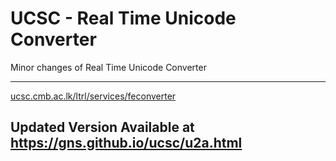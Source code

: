 # UCSC - Real Time Unicode Converter
Minor changes of Real Time Unicode Converter

_____________________________________

<a href="http://ucsc.cmb.ac.lk/ltrl/services/feconverter">ucsc.cmb.ac.lk/ltrl/services/feconverter</a>

## Updated Version Available at https://gns.github.io/ucsc/u2a.html 
